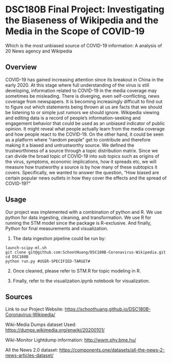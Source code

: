 # DSC180B Final Project: Investigating the Biaseness of Wikipedia and the Media in the Scope of COVID-19
Which is the most unbiased source of COVID-19 information: A analysis of 20 News agency and Wikipedia

## Overview

COVID-19 has gained increasing attention since its breakout in China in the early 2020. At this stage where full understanding of the virus is still developing, information related to COVID-19 in the media coverage may sometimes be misleading. There is diverging, even self-conflicting, news coverage from newspapers. It is becoming increasingly difficult to find out to figure out which statements being thrown at us are facts that we should be listening to or simple just rumors we should ignore. Wikipedia viewing and editing data is a record of people’s information-seeking and engagement behavior that could be used as an unbiased indicator of public opinion. It might reveal what people actually learn from the media coverage and how people react to the COVID-19. On the other hand, it could be seen as a platform where “random people” get to contribute and therefore making it a biased and untrustworthy source. We defined the trustworthiness of a source through a topic distribution matrix. Since we can divide the broad topic of COVID-19 into sub topics such as origins of the virus, symptoms, economic implications, how it spreads etc, we will measure how trustworthy a source is by how many of these subtopics it covers. Specifically, we wanted to answer the question, “How biased are certain popular news outlets in how they cover the effects and the spread of COVID-19?"

## Usage

Our project was implemented with a combination of python and R. We use python for data ingesting, cleaning, and transformation. We use R for running the STM model since the package is R-exclusive. And finally, Python for final measurements and visualization.

1. The data ingestion pipeline could be run by:
```
launch-scipy-ml.sh
git clone git@github.com:SchootHuang/DSC180B-Coronavirus-Wikipedia.git
cd DSC180B
python run.py #USER-SPECIFIED-TARGET#
```

2. Once cleaned, please refer to STM.R for topic modeling in R.

3. Finally, refer to the visualization.ipynb notebook for visualization.


## Sources

Link to our Project Website: https://schoothuang.github.io/DSC180B-Coronavirus-Wikipedia/ 

Wiki-Media Dumps dataset Used: https://dumps.wikimedia.org/enwiki/20200101/

Wiki-Monitor Lightdump information: http://wwm.phy.bme.hu/

All the News 2.0 dataset: https://components.one/datasets/all-the-news-2-news-articles-dataset/ 
